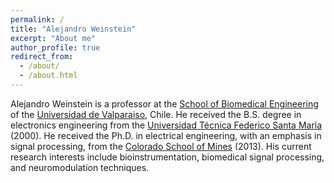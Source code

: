 ```yaml
---
permalink: /
title: "Alejandro Weinstein"
excerpt: "About me"
author_profile: true
redirect_from: 
  - /about/
  - /about.html
---
```


Alejandro Weinstein is a professor at the [School of Biomedical Engineering](https://icb.uv.cl/) of the [Universidad de Valparaiso](https://www.uv.cl/), Chile. He received the B.S. degree in electronics engineering from the [Universidad Técnica Federico Santa María](https://usm.cl) (2000). He received the Ph.D. in electrical engineering, with an emphasis in signal processing, from the [Colorado School of Mines](https://www.mines.edu) (2013). His current research interests include bioinstrumentation, biomedical signal processing, and neuromodulation techniques.
